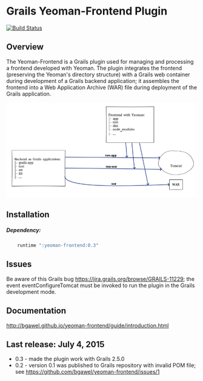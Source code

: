 Grails Yeoman-Frontend Plugin
===============
[![Build Status](https://travis-ci.org/bgawel/yeoman-frontend.svg?branch=master)](https://travis-ci.org/bgawel/yeoman-frontend)

Overview
--------
The Yeoman-Frontend is a Grails plugin used for managing and processing a frontend developed with Yeoman. The plugin integrates the frontend (preserving the Yeoman's directory structure) with a Grails web container during development of a Grails backend application; it assembles the frontend into a Web Application Archive (WAR) file during deployment of the Grails application.

![Overview](https://github.com/bgawel/bgawel.github.io/blob/master/yeoman-frontend/img/overview.png)

Installation
------------
##### Dependency:
```groovy
	runtime ":yeoman-frontend:0.3"
```

Issues
------
Be aware of this Grails bug https://jira.grails.org/browse/GRAILS-11229; the event eventConfigureTomcat must be invoked to run the plugin in the Grails development mode.

Documentation
-------------
http://bgawel.github.io/yeoman-frontend/guide/introduction.html

Last release: July 4, 2015
--------------------------
* 0.3 - made the plugin work with Grails 2.5.0
* 0.2 - version 0.1 was published to Grails repository with invalid POM file; see https://github.com/bgawel/yeoman-frontend/issues/1

